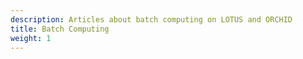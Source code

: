 ```yaml
---
description: Articles about batch computing on LOTUS and ORCHID
title: Batch Computing
weight: 1
---
```

